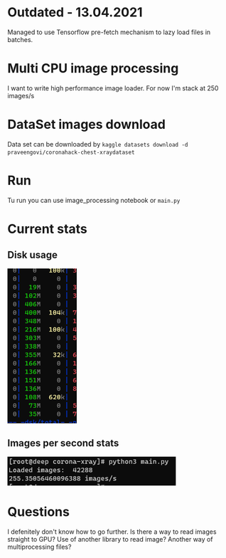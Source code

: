 # Outdated - 13.04.2021
Managed to use Tensorflow pre-fetch mechanism to lazy load files in batches. 

# Multi CPU image processing
I want to write high performance image loader. For now I'm stack at 250 images/s

# DataSet images download
Data set can be downloaded by
`kaggle datasets download -d praveengovi/coronahack-chest-xraydataset`  

# Run
Tu run you can use image_processing notebook or `main.py`

# Current stats

## Disk usage
![Disk usage screenshot](images/disk.png)

## Images per second stats
![Images per second](images/ips.png)

# Questions
I defenitely don't know how to go further. Is there a way to read images straight to GPU? Use of another library to read image? Another way of multiprocessing files?
